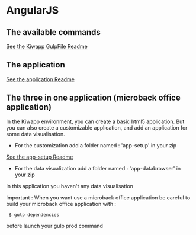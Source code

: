 # AngularJS

## The available commands 
 
  <a href="https://github.com/kiwapp/Kiwapp_GulpFile/blob/master/README.md">See the Kiwapp GulpFile Readme</a>
  
## The application
 
 <a href="app/Readme.md">See the application Readme</a> 
 
## The three in one application (microback office application)

In the Kiwapp environment, you can create a basic html5 application.
But you can also create a customizable application, and add an application for some data visualisation. 

 - For the customization add a folder named : 'app-setup' in your zip
 
 <a href="app-setup/Readme.md">See the app-setup Readme</a>
 
 - For the data visualization add a folder named : 'app-databrowser' in your zip
 
 In this application you haven't any data visualisation
 
Important : When you want use a microback office application be careful to build your microback office application with : 

```shell
 $ gulp dependencies
```
 
 before launch your gulp prod command 


